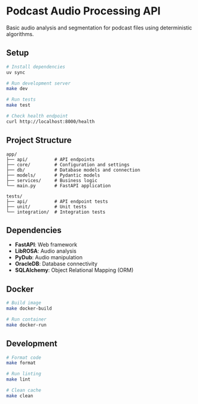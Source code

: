 # Podcast Audio Processing API

Basic audio analysis and segmentation for podcast files using deterministic algorithms.

## Setup

```bash
# Install dependencies
uv sync

# Run development server
make dev

# Run tests
make test

# Check health endpoint
curl http://localhost:8000/health
```

## Project Structure

```
app/
├── api/          # API endpoints
├── core/         # Configuration and settings
├── db/           # Database models and connection
├── models/       # Pydantic models
├── services/     # Business logic
└── main.py       # FastAPI application

tests/
├── api/          # API endpoint tests
├── unit/         # Unit tests
└── integration/  # Integration tests
```

## Dependencies

- **FastAPI**: Web framework
- **LibROSA**: Audio analysis
- **PyDub**: Audio manipulation
- **OracleDB**: Database connectivity
- **SQLAlchemy**: Object Relational Mapping (ORM)

## Docker

```bash
# Build image
make docker-build

# Run container
make docker-run
```

## Development

```bash
# Format code
make format

# Run linting
make lint

# Clean cache
make clean
```
